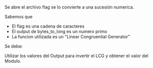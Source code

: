 Se abre el archivo flag se lo convierte a una sucesión numerica.

Sabemos que
- El flag es una cadena de caracteres
- El output de bytes_to_long es un numero primo
- La funcion utilizada es un "Linear Congruential Generator"

Se debe:

Utilizar los valores del Output para invertir el LCG y obtener el valor del Modulo.
